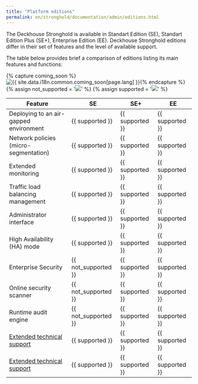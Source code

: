 ```yaml
---
title: "Platform editions"
permalink: en/stronghold/documentation/admin/editions.html
---
```


The Deckhouse Stronghold is available in Standart Edition (SE), Standart Edition Plus (SE+), Enterprise Edition (EE). Deckhouse Stronghold editions differ in their set of features and the level of available support.

The table below provides brief a comparison of editions listing its main features and functions:

{% capture coming_soon %}<img src="/images/icons/note.svg" title="{{ site.data.i18n.common.coming_soon[page.lang] }}" aria-expanded="false">{% endcapture %}
{% assign not_supported = '<img src="/images/icons/not_supported.svg">' %}
{% assign supported = '<img src="/images/icons/supported.svg">' %}

| Feature                                                          | SE                  | SE+               | EE |
|------------------------------------------------------------------|---------------------|-------------------|----|
| Deploying to an air-gapped environment                           | {{ supported }}     | {{ supported }} | {{ supported }} |
| Network policies (micro-segmentation)                            | {{ supported }}     | {{ supported }} | {{ supported }} |
| Extended monitoring                                              | {{ supported }}     | {{ supported }} | {{ supported }} |
| Traffic load balancing management                                | {{ supported }}     | {{ supported }} | {{ supported }} |
| Administrator interface                                          | {{ supported }}     | {{ supported }} | {{ supported }} |
| High Availability (HA) mode                                      | {{ supported }}     | {{ supported }} | {{ supported }} |
| Enterprise Security                                              | {{ not_supported }} | {{ supported }} | {{ supported }} |
| Online security scanner                                          | {{ not_supported }} | {{ supported }} | {{ supported }} |
| Runtime audit engine                                             | {{ not_supported }} | {{ supported }} | {{ supported }} |
| [Extended technical support](https://deckhouse.io/tech-support/) | {{ supported }} | {{ supported }}  | {{ supported }} |
| [Extended technical support](https://deckhouse.io/tech-support/) | {{ supported }} | {{ supported }}  | {{ supported }} |

